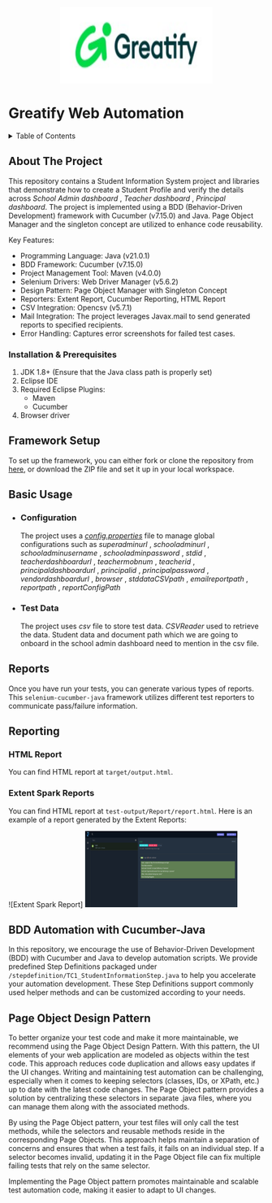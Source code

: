<!-- PROJECT LOGO -->
<br />
<div  >
<p align="center" >
  <a  href="https://github.com/MullaiGreatify/-Greatify_ERP_Automation">
    <img  src="File/Image.jpeg" alt="Logo" width="300" height="150">
  </a>
</p>
  
Greatify Web Automation
===================================

<!-- TABLE OF CONTENTS -->
<details align="left">
  <summary>Table of Contents</summary>
  <ol>
    <li>
      <a href="#about-the-project">About The Project</a>
      <ul>
        <li><a href="#key-features">Key Features:</a></li>
      </ul>
    </li>
    <li>
      <a href="#installation-&-prerequisites">Installation & Prerequisites</a>
    </li>
    <li><a href="#framework-setup">Framework Setup</a></li>
    <li><a href="#basic-usage">Basic Usage</a></li>
     <ul>
        <li><a href="#configuration">Configuration</a></li>
        <li><a href="#test-data">Test Data</a></li>
      </ul>
    <li><a href="#reports">Reports</a></li>
    <li><a href="#reporting">Reporting</a></li>
     <ul>
        <li><a href="#HTML-report">HTML Report</a></li>
        <li><a href="#extent-spark-reports">Extent Spark Reports</a></li>
      </ul>
    <li><a href="#BDD-automation-with-cucumber-java">BDD Automation with Cucumber-Java</a></li>
    <li><a href="#page-object-design-pattern">Page Object Design Pattern</a></li>
  </ol>
</details>


<!-- ABOUT THE PROJECT -->
## About The Project

This repository contains a Student Information System project and libraries that demonstrate how to create a Student Profile and verify the details across *School Admin dashboard* , *Teacher dashboard* , *Principal dashboard*. The project is implemented using a BDD (Behavior-Driven Development) framework with Cucumber (v7.15.0) and Java. Page Object Manager and the singleton concept are utilized to enhance code reusability.

Key Features:
- Programming Language: Java (v21.0.1)
- BDD Framework: Cucumber (v7.15.0)
- Project Management Tool: Maven (v4.0.0)
- Selenium Drivers: Web Driver Manager (v5.6.2)
- Design Pattern: Page Object Manager with Singleton Concept
- Reporters: Extent Report, Cucumber Reporting, HTML Report
- CSV Integration: Opencsv (v5.7.1)
- Mail Integration: The project leverages Javax.mail to send generated reports to specified recipients.
- Error Handling: Captures error screenshots for failed test cases.

### Installation & Prerequisites

1. JDK 1.8+ (Ensure that the Java class path is properly set)
2. Eclipse IDE
3. Required Eclipse Plugins:
   - Maven
   - Cucumber
4. Browser driver 

## Framework Setup

To set up the framework, you can either fork or clone the repository from [here](), or download the ZIP file and set it up in your local workspace.

## Basic Usage

- ### Configuration
  The project uses a [*config.properties*](./src/test/resources/config.properties) file to manage global configurations such as *superadminurl* , *schooladminurl* , *schooladminusername* , *schooladminpassword* , *stdid* , *teacherdashboardurl* , *teachermobnum* , *teacherid* , *principaldashboardurl* , *principalid* , *principalpassword* , *vendordashboardurl* , *browser* , *stddataCSVpath* , *emailreportpath* , *reportpath* , *reportConfigPath*

- ### Test Data
  The project uses *csv* file to store test data. *CSVReader* used to retrieve the data.
  Student data and document path which we are going to onboard in the school admin dashboard need to mention in the csv file.

## Reports

Once you have run your tests, you can generate various types of reports. This `selenium-cucumber-java` framework utilizes different test reporters to communicate pass/failure information.

## Reporting

### HTML Report

You can find HTML report at `target/output.html`.

### Extent Spark Reports

You can find HTML report at `test-output/Report/report.html`. Here is an example of a report generated by the Extent Reports:

![Extent Spark Report]
 <img  src="File/demoreport.png" alt="demo-report" width="300" height="150">

## BDD Automation with Cucumber-Java

In this repository, we encourage the use of Behavior-Driven Development (BDD) with Cucumber and Java to develop automation scripts. We provide predefined Step Definitions packaged under `/stepdefinition/TC1_StudentInformationStep.java` to help you accelerate your automation development. These Step Definitions support commonly used helper methods and can be customized according to your needs.

## Page Object Design Pattern

To better organize your test code and make it more maintainable, we recommend using the Page Object Design Pattern. With this pattern, the UI elements of your web application are modeled as objects within the test code. This approach reduces code duplication and allows easy updates if the UI changes. Writing and maintaining test automation can be challenging, especially when it comes to keeping selectors (classes, IDs, or XPath, etc.) up to date with the latest code changes. The Page Object pattern provides a solution by centralizing these selectors in separate <pagename>.java files, where you can manage them along with the associated methods.

By using the Page Object pattern, your test files will only call the test methods, while the selectors and reusable methods reside in the corresponding Page Objects. This approach helps maintain a separation of concerns and ensures that when a test fails, it fails on an individual step. If a selector becomes invalid, updating it in the Page Object file can fix multiple failing tests that rely on the same selector.

Implementing the Page Object pattern promotes maintainable and scalable test automation code, making it easier to adapt to UI changes.
